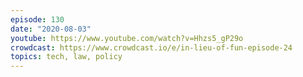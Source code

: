 ```yaml
---
episode: 130
date: "2020-08-03"
youtube: https://www.youtube.com/watch?v=Hhzs5_gP29o
crowdcast: https://www.crowdcast.io/e/in-lieu-of-fun-episode-24
topics: tech, law, policy
---
```

